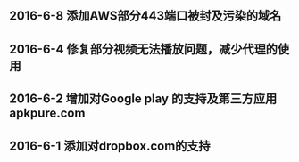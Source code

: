## 2016-6-8 添加AWS部分443端口被封及污染的域名
## 2016-6-4 修复部分视频无法播放问题，减少代理的使用
## 2016-6-2 增加对Google play 的支持及第三方应用apkpure.com 
## 2016-6-1 添加对dropbox.com的支持
